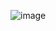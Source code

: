 ![image](https://github.com/CHOOSLA/Algorithm-Problem-Solving-Strategies/assets/87767242/273a3432-d951-48b6-87cd-3b9d3b4bfb94)
